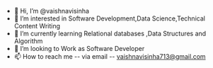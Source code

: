 - 👋 Hi, I’m @vaishnavisinha
- 👀 I’m interested in Software Development,Data Science,Technical Content Writing
- 🌱 I’m currently learning Relational databases ,Data Structures and Algorithm
- 💞️ I’m looking to Work as Software Developer 
- 📫 How to reach me -- via email -- vaishnavisinha713@gmail.com

<!---
vaishnavisinha26/vaishnavisinha26 is a ✨ special ✨ repository because its `README.md` (this file) appears on your GitHub profile.
You can click the Preview link to take a look at your changes.
--->
